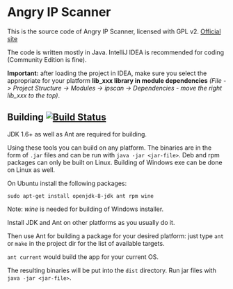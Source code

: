# Angry IP Scanner

This is the source code of Angry IP Scanner, licensed with GPL v2. [Official site](http://angryip.org/)

The code is written mostly in Java.
IntelliJ IDEA is recommended for coding (Community Edition is fine).

**Important:** after loading the project in IDEA, make sure you select the appropriate for your platform **lib_xxx library in module dependencies**
*(File -> Project Structure -> Modules -> ipscan -> Dependencies - move the right lib_xxx to the top)*.

## Building [![Build Status](https://travis-ci.org/angryziber/ipscan.svg?branch=master)](https://travis-ci.org/angryziber/ipscan)

JDK 1.6+ as well as Ant are required for building.

Using these tools you can build on any platform. The binaries are in the form of
`.jar` files and can be run with `java -jar <jar-file>`. Deb and rpm packages can
only be built on Linux. Building of Windows exe can be done on Linux as well.

On Ubuntu install the following packages:
```
sudo apt-get install openjdk-8-jdk ant rpm wine
```
Note: *wine* is needed for building of Windows installer.

Install JDK and Ant on other platforms as you usually do it.

Then use Ant for building a package for your desired platform:
just type `ant` or `make` in the project dir for the list of available targets.

`ant current` would build the app for your current OS.

The resulting binaries will be put into the `dist` directory.
Run jar files with `java -jar <jar-file>`.
